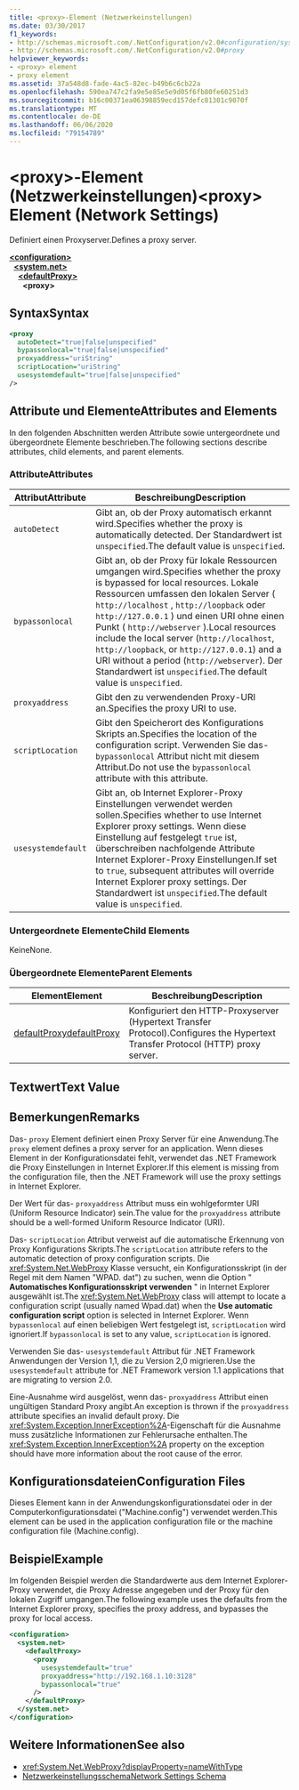 ```yaml
---
title: <proxy>-Element (Netzwerkeinstellungen)
ms.date: 03/30/2017
f1_keywords:
- http://schemas.microsoft.com/.NetConfiguration/v2.0#configuration/system.net/defaultProxy/proxy
- http://schemas.microsoft.com/.NetConfiguration/v2.0#proxy
helpviewer_keywords:
- <proxy> element
- proxy element
ms.assetid: 37a548d8-fade-4ac5-82ec-b49b6c6cb22a
ms.openlocfilehash: 590ea747c2fa9e5e85e5e9d05f6fb80fe60251d3
ms.sourcegitcommit: b16c00371ea06398859ecd157defc81301c9070f
ms.translationtype: MT
ms.contentlocale: de-DE
ms.lasthandoff: 06/06/2020
ms.locfileid: "79154789"
---
```

# <a name="proxy-element-network-settings"></a><span data-ttu-id="8f5d1-102">\<proxy>-Element (Netzwerkeinstellungen)</span><span class="sxs-lookup"><span data-stu-id="8f5d1-102">\<proxy> Element (Network Settings)</span></span>
<span data-ttu-id="8f5d1-103">Definiert einen Proxyserver.</span><span class="sxs-lookup"><span data-stu-id="8f5d1-103">Defines a proxy server.</span></span>  

[**\<configuration>**](../configuration-element.md)\
&nbsp;&nbsp;[**\<system.net>**](system-net-element-network-settings.md)\
&nbsp;&nbsp;&nbsp;&nbsp;[**\<defaultProxy>**](defaultproxy-element-network-settings.md)\
&nbsp;&nbsp;&nbsp;&nbsp;&nbsp;&nbsp;**\<proxy>**

## <a name="syntax"></a><span data-ttu-id="8f5d1-104">Syntax</span><span class="sxs-lookup"><span data-stu-id="8f5d1-104">Syntax</span></span>  
  
```xml  
<proxy
  autoDetect="true|false|unspecified"
  bypassonlocal="true|false|unspecified"
  proxyaddress="uriString"
  scriptLocation="uriString"
  usesystemdefault="true|false|unspecified"
/>
```  
  
## <a name="attributes-and-elements"></a><span data-ttu-id="8f5d1-105">Attribute und Elemente</span><span class="sxs-lookup"><span data-stu-id="8f5d1-105">Attributes and Elements</span></span>  
 <span data-ttu-id="8f5d1-106">In den folgenden Abschnitten werden Attribute sowie untergeordnete und übergeordnete Elemente beschrieben.</span><span class="sxs-lookup"><span data-stu-id="8f5d1-106">The following sections describe attributes, child elements, and parent elements.</span></span>  
  
### <a name="attributes"></a><span data-ttu-id="8f5d1-107">Attribute</span><span class="sxs-lookup"><span data-stu-id="8f5d1-107">Attributes</span></span>  
  
|<span data-ttu-id="8f5d1-108">**Attribut**</span><span class="sxs-lookup"><span data-stu-id="8f5d1-108">**Attribute**</span></span>|<span data-ttu-id="8f5d1-109">**Beschreibung**</span><span class="sxs-lookup"><span data-stu-id="8f5d1-109">**Description**</span></span>|  
|-------------------|---------------------|  
|`autoDetect`|<span data-ttu-id="8f5d1-110">Gibt an, ob der Proxy automatisch erkannt wird.</span><span class="sxs-lookup"><span data-stu-id="8f5d1-110">Specifies whether the proxy is automatically detected.</span></span> <span data-ttu-id="8f5d1-111">Der Standardwert ist `unspecified`.</span><span class="sxs-lookup"><span data-stu-id="8f5d1-111">The default value is `unspecified`.</span></span>|  
|`bypassonlocal`|<span data-ttu-id="8f5d1-112">Gibt an, ob der Proxy für lokale Ressourcen umgangen wird.</span><span class="sxs-lookup"><span data-stu-id="8f5d1-112">Specifies whether the proxy is bypassed for local resources.</span></span> <span data-ttu-id="8f5d1-113">Lokale Ressourcen umfassen den lokalen Server ( `http://localhost` , `http://loopback` oder `http://127.0.0.1` ) und einen URI ohne einen Punkt ( `http://webserver` ).</span><span class="sxs-lookup"><span data-stu-id="8f5d1-113">Local resources include the local server (`http://localhost`, `http://loopback`, or `http://127.0.0.1`) and a URI without a period (`http://webserver`).</span></span> <span data-ttu-id="8f5d1-114">Der Standardwert ist `unspecified`.</span><span class="sxs-lookup"><span data-stu-id="8f5d1-114">The default value is `unspecified`.</span></span>|  
|`proxyaddress`|<span data-ttu-id="8f5d1-115">Gibt den zu verwendenden Proxy-URI an.</span><span class="sxs-lookup"><span data-stu-id="8f5d1-115">Specifies the proxy URI to use.</span></span>|  
|`scriptLocation`|<span data-ttu-id="8f5d1-116">Gibt den Speicherort des Konfigurations Skripts an.</span><span class="sxs-lookup"><span data-stu-id="8f5d1-116">Specifies the location of the configuration script.</span></span> <span data-ttu-id="8f5d1-117">Verwenden Sie das- `bypassonlocal` Attribut nicht mit diesem Attribut.</span><span class="sxs-lookup"><span data-stu-id="8f5d1-117">Do not use the `bypassonlocal` attribute with this attribute.</span></span> |  
|`usesystemdefault`|<span data-ttu-id="8f5d1-118">Gibt an, ob Internet Explorer-Proxy Einstellungen verwendet werden sollen.</span><span class="sxs-lookup"><span data-stu-id="8f5d1-118">Specifies whether to use Internet Explorer proxy settings.</span></span> <span data-ttu-id="8f5d1-119">Wenn diese Einstellung auf festgelegt `true` ist, überschreiben nachfolgende Attribute Internet Explorer-Proxy Einstellungen.</span><span class="sxs-lookup"><span data-stu-id="8f5d1-119">If set to `true`, subsequent attributes will override Internet Explorer proxy settings.</span></span> <span data-ttu-id="8f5d1-120">Der Standardwert ist `unspecified`.</span><span class="sxs-lookup"><span data-stu-id="8f5d1-120">The default value is `unspecified`.</span></span>|  
  
### <a name="child-elements"></a><span data-ttu-id="8f5d1-121">Untergeordnete Elemente</span><span class="sxs-lookup"><span data-stu-id="8f5d1-121">Child Elements</span></span>  
 <span data-ttu-id="8f5d1-122">Keine</span><span class="sxs-lookup"><span data-stu-id="8f5d1-122">None.</span></span>  
  
### <a name="parent-elements"></a><span data-ttu-id="8f5d1-123">Übergeordnete Elemente</span><span class="sxs-lookup"><span data-stu-id="8f5d1-123">Parent Elements</span></span>  
  
|<span data-ttu-id="8f5d1-124">**Element**</span><span class="sxs-lookup"><span data-stu-id="8f5d1-124">**Element**</span></span>|<span data-ttu-id="8f5d1-125">**Beschreibung**</span><span class="sxs-lookup"><span data-stu-id="8f5d1-125">**Description**</span></span>|  
|-----------------|---------------------|  
|[<span data-ttu-id="8f5d1-126">defaultProxy</span><span class="sxs-lookup"><span data-stu-id="8f5d1-126">defaultProxy</span></span>](defaultproxy-element-network-settings.md)|<span data-ttu-id="8f5d1-127">Konfiguriert den HTTP-Proxyserver (Hypertext Transfer Protocol).</span><span class="sxs-lookup"><span data-stu-id="8f5d1-127">Configures the Hypertext Transfer Protocol (HTTP) proxy server.</span></span>|  
  
## <a name="text-value"></a><span data-ttu-id="8f5d1-128">Textwert</span><span class="sxs-lookup"><span data-stu-id="8f5d1-128">Text Value</span></span>  
  
## <a name="remarks"></a><span data-ttu-id="8f5d1-129">Bemerkungen</span><span class="sxs-lookup"><span data-stu-id="8f5d1-129">Remarks</span></span>  
 <span data-ttu-id="8f5d1-130">Das- `proxy` Element definiert einen Proxy Server für eine Anwendung.</span><span class="sxs-lookup"><span data-stu-id="8f5d1-130">The `proxy` element defines a proxy server for an application.</span></span> <span data-ttu-id="8f5d1-131">Wenn dieses Element in der Konfigurationsdatei fehlt, verwendet das .NET Framework die Proxy Einstellungen in Internet Explorer.</span><span class="sxs-lookup"><span data-stu-id="8f5d1-131">If this element is missing from the configuration file, then the .NET Framework will use the proxy settings in Internet Explorer.</span></span>  
  
 <span data-ttu-id="8f5d1-132">Der Wert für das- `proxyaddress` Attribut muss ein wohlgeformter URI (Uniform Resource Indicator) sein.</span><span class="sxs-lookup"><span data-stu-id="8f5d1-132">The value for the `proxyaddress` attribute should be a well-formed Uniform Resource Indicator (URI).</span></span>  
  
 <span data-ttu-id="8f5d1-133">Das- `scriptLocation` Attribut verweist auf die automatische Erkennung von Proxy Konfigurations Skripts.</span><span class="sxs-lookup"><span data-stu-id="8f5d1-133">The `scriptLocation` attribute refers to the automatic detection of proxy configuration scripts.</span></span> <span data-ttu-id="8f5d1-134">Die <xref:System.Net.WebProxy> Klasse versucht, ein Konfigurationsskript (in der Regel mit dem Namen "WPAD. dat") zu suchen, wenn die Option " **Automatisches Konfigurationsskript verwenden** " in Internet Explorer ausgewählt ist.</span><span class="sxs-lookup"><span data-stu-id="8f5d1-134">The <xref:System.Net.WebProxy> class will attempt to locate a configuration script (usually named Wpad.dat) when the **Use automatic configuration script** option is selected in Internet Explorer.</span></span> <span data-ttu-id="8f5d1-135">Wenn `bypassonlocal` auf einen beliebigen Wert festgelegt ist, `scriptLocation` wird ignoriert.</span><span class="sxs-lookup"><span data-stu-id="8f5d1-135">If `bypassonlocal` is set to any value, `scriptLocation` is ignored.</span></span>
  
 <span data-ttu-id="8f5d1-136">Verwenden Sie das- `usesystemdefault` Attribut für .NET Framework Anwendungen der Version 1,1, die zu Version 2,0 migrieren.</span><span class="sxs-lookup"><span data-stu-id="8f5d1-136">Use the `usesystemdefault` attribute for .NET Framework version 1.1 applications that are migrating to version 2.0.</span></span>  
  
 <span data-ttu-id="8f5d1-137">Eine-Ausnahme wird ausgelöst, wenn das- `proxyaddress` Attribut einen ungültigen Standard Proxy angibt.</span><span class="sxs-lookup"><span data-stu-id="8f5d1-137">An exception is thrown if the `proxyaddress` attribute specifies an invalid default proxy.</span></span> <span data-ttu-id="8f5d1-138">Die <xref:System.Exception.InnerException%2A>-Eigenschaft für die Ausnahme muss zusätzliche Informationen zur Fehlerursache enthalten.</span><span class="sxs-lookup"><span data-stu-id="8f5d1-138">The <xref:System.Exception.InnerException%2A> property on the exception should have more information about the root cause of the error.</span></span>  
  
## <a name="configuration-files"></a><span data-ttu-id="8f5d1-139">Konfigurationsdateien</span><span class="sxs-lookup"><span data-stu-id="8f5d1-139">Configuration Files</span></span>  
 <span data-ttu-id="8f5d1-140">Dieses Element kann in der Anwendungskonfigurationsdatei oder in der Computerkonfigurationsdatei ("Machine.config") verwendet werden.</span><span class="sxs-lookup"><span data-stu-id="8f5d1-140">This element can be used in the application configuration file or the machine configuration file (Machine.config).</span></span>  
  
## <a name="example"></a><span data-ttu-id="8f5d1-141">Beispiel</span><span class="sxs-lookup"><span data-stu-id="8f5d1-141">Example</span></span>  
 <span data-ttu-id="8f5d1-142">Im folgenden Beispiel werden die Standardwerte aus dem Internet Explorer-Proxy verwendet, die Proxy Adresse angegeben und der Proxy für den lokalen Zugriff umgangen.</span><span class="sxs-lookup"><span data-stu-id="8f5d1-142">The following example uses the defaults from the Internet Explorer proxy, specifies the proxy address, and bypasses the proxy for local access.</span></span>  
  
```xml  
<configuration>  
  <system.net>  
    <defaultProxy>  
      <proxy  
        usesystemdefault="true"  
        proxyaddress="http://192.168.1.10:3128"  
        bypassonlocal="true"  
      />  
    </defaultProxy>  
  </system.net>  
</configuration>  
```  
  
## <a name="see-also"></a><span data-ttu-id="8f5d1-143">Weitere Informationen</span><span class="sxs-lookup"><span data-stu-id="8f5d1-143">See also</span></span>

- <xref:System.Net.WebProxy?displayProperty=nameWithType>
- [<span data-ttu-id="8f5d1-144">Netzwerkeinstellungsschema</span><span class="sxs-lookup"><span data-stu-id="8f5d1-144">Network Settings Schema</span></span>](index.md)
